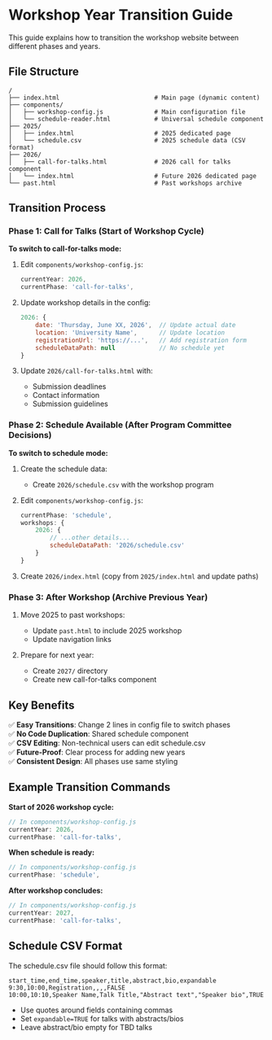 # Workshop Year Transition Guide

This guide explains how to transition the workshop website between different phases and years.

## File Structure

```
/
├── index.html                          # Main page (dynamic content)
├── components/
│   ├── workshop-config.js              # Main configuration file
│   └── schedule-reader.html            # Universal schedule component
├── 2025/
│   ├── index.html                      # 2025 dedicated page
│   └── schedule.csv                    # 2025 schedule data (CSV format)
├── 2026/
│   ├── call-for-talks.html             # 2026 call for talks component
│   └── index.html                      # Future 2026 dedicated page
└── past.html                           # Past workshops archive
```

## Transition Process

### Phase 1: Call for Talks (Start of Workshop Cycle)

**To switch to call-for-talks mode:**

1. Edit `components/workshop-config.js`:
   ```javascript
   currentYear: 2026,
   currentPhase: 'call-for-talks',
   ```

2. Update workshop details in the config:
   ```javascript
   2026: {
       date: 'Thursday, June XX, 2026',  // Update actual date
       location: 'University Name',      // Update location
       registrationUrl: 'https://...',   // Add registration form
       scheduleDataPath: null            // No schedule yet
   }
   ```

3. Update `2026/call-for-talks.html` with:
   - Submission deadlines
   - Contact information
   - Submission guidelines

### Phase 2: Schedule Available (After Program Committee Decisions)

**To switch to schedule mode:**

1. Create the schedule data:
   - Create `2026/schedule.csv` with the workshop program

2. Edit `components/workshop-config.js`:
   ```javascript
   currentPhase: 'schedule',
   workshops: {
       2026: {
           // ...other details...
           scheduleDataPath: '2026/schedule.csv'
       }
   }
   ```

3. Create `2026/index.html` (copy from `2025/index.html` and update paths)

### Phase 3: After Workshop (Archive Previous Year)

1. Move 2025 to past workshops:
   - Update `past.html` to include 2025 workshop
   - Update navigation links

2. Prepare for next year:
   - Create `2027/` directory
   - Create new call-for-talks component

## Key Benefits

✅ **Easy Transitions**: Change 2 lines in config file to switch phases  
✅ **No Code Duplication**: Shared schedule component  
✅ **CSV Editing**: Non-technical users can edit schedule.csv  
✅ **Future-Proof**: Clear process for adding new years  
✅ **Consistent Design**: All phases use same styling  

## Example Transition Commands

**Start of 2026 workshop cycle:**
```javascript
// In components/workshop-config.js
currentYear: 2026,
currentPhase: 'call-for-talks',
```

**When schedule is ready:**
```javascript
// In components/workshop-config.js
currentPhase: 'schedule',
```

**After workshop concludes:**
```javascript
// In components/workshop-config.js
currentYear: 2027,
currentPhase: 'call-for-talks',
```

## Schedule CSV Format

The schedule.csv file should follow this format:
```csv
start_time,end_time,speaker,title,abstract,bio,expandable
9:30,10:00,Registration,,,,FALSE
10:00,10:10,Speaker Name,Talk Title,"Abstract text","Speaker bio",TRUE
```

- Use quotes around fields containing commas
- Set `expandable=TRUE` for talks with abstracts/bios
- Leave abstract/bio empty for TBD talks
